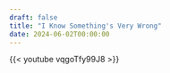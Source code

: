 ```yaml
---
draft: false
title: "I Know Something's Very Wrong"
date: 2024-06-02T00:00:00
---
```


{{< youtube vqgoTfy99J8 >}} 
